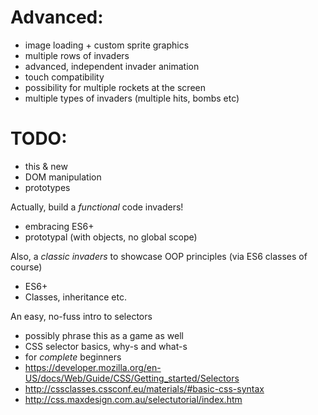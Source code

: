 # Advanced:
* image loading + custom sprite graphics
* multiple rows of invaders
* advanced, independent invader animation
* touch compatibility
* possibility for multiple rockets at the screen
* multiple types of invaders (multiple hits, bombs etc)

# TODO:

* this & new
* DOM manipulation
* prototypes

Actually, build a *functional* code invaders!
* embracing ES6+
* prototypal (with objects, no global scope)

Also, a *classic invaders* to showcase OOP principles (via ES6 classes of course)
* ES6+
* Classes, inheritance etc.

An easy, no-fuss intro to selectors
* possibly phrase this as a game as well
* CSS selector basics, why-s and what-s
* for *complete* beginners
* https://developer.mozilla.org/en-US/docs/Web/Guide/CSS/Getting_started/Selectors
* http://cssclasses.cssconf.eu/materials/#basic-css-syntax
* http://css.maxdesign.com.au/selectutorial/index.htm
